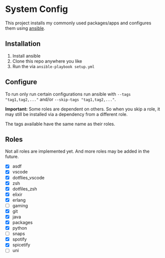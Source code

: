 # System Config

This project installs my commonly used packages/apps and configures them using [ansible](https://www.ansible.com/).

## Installation

 1. Install ansible
 2. Clone this repo anywhere you like
 3. Run the via `ansible-playbook setup.yml`

## Configure

To run only run certain configurations run ansible with `--tags "tag1,tag2,..."` and/or `--skip-tags "tag1,tag2,..."`. 

**Important:** Some roles are dependent on others. So when you skip a role, it may still be installed via a dependency from a different role.

The tags available have the same name as their roles.

## Roles 

Not all roles are implemented yet. And more roles may be added in the future.

- [x] asdf
- [x] vscode
- [x] dotflies_vscode
- [x] zsh
- [x] dotfiles_zsh
- [x] elixir
- [x] erlang
- [ ] gaming
- [x] git
- [x] java
- [x] packages
- [x] python
- [ ] snaps
- [x] spotify
- [x] spicetify
- [ ] uni